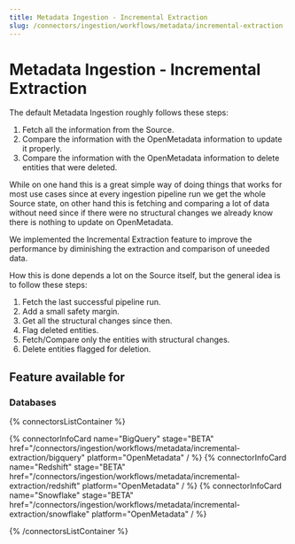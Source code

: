 ```yaml
---
title: Metadata Ingestion - Incremental Extraction
slug: /connectors/ingestion/workflows/metadata/incremental-extraction
---
```


# Metadata Ingestion - Incremental Extraction

The default Metadata Ingestion roughly follows these steps:

1. Fetch all the information from the Source.
2. Compare the information with the OpenMetadata information to update it properly.
3. Compare the information with the OpenMetadata information to delete entities that were deleted.

While on one hand this is a great simple way of doing things that works for most use cases since at every ingestion pipeline run we get the whole Source state, on other hand this is fetching and comparing a lot of data without need since if there were no structural changes we already know there is nothing to update on OpenMetadata.

We implemented the Incremental Extraction feature to improve the performance by diminishing the extraction and comparison of uneeded data.

How this is done depends a lot on the Source itself, but the general idea is to follow these steps:

1. Fetch the last successful pipeline run.
2. Add a small safety margin.
3. Get all the structural changes since then.
4. Flag deleted entities.
5. Fetch/Compare only the entities with structural changes.
6. Delete entities flagged for deletion.


## Feature available for

### Databases

{% connectorsListContainer %}

{% connectorInfoCard name="BigQuery" stage="BETA" href="/connectors/ingestion/workflows/metadata/incremental-extraction/bigquery" platform="OpenMetadata" / %}
{% connectorInfoCard name="Redshift" stage="BETA" href="/connectors/ingestion/workflows/metadata/incremental-extraction/redshift" platform="OpenMetadata" / %}
{% connectorInfoCard name="Snowflake" stage="BETA" href="/connectors/ingestion/workflows/metadata/incremental-extraction/snowflake" platform="OpenMetadata" / %}

{% /connectorsListContainer %}

<!-- [**BigQuery**](/connectors/ingestion/workflows/metadata/incremental-extraction/bigquery) -->
<!-- [**Redshift**](/connectors/ingestion/workflows/metadata/incremental-extraction/redshift) -->
<!-- [**Snowflake**](/connectors/ingestion/workflows/metadata/incremental-extraction/snowflake) -->
